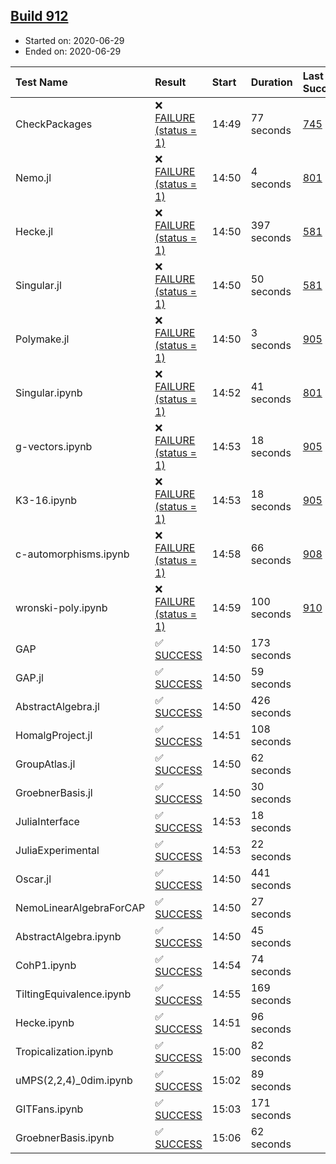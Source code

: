 ## [Build 912](https://oscarci.mathematik.uni-kl.de/job/oscar-julia-1.4/912/)

* Started on: 2020-06-29
* Ended on: 2020-06-29

| Test Name    | Result | Start | Duration | Last Success | First Failure |
|:-------------|:-------|:------|:---------|:-------------|:--------------|
| CheckPackages | ❌ [FAILURE (status = 1)](https://oscarci.mathematik.uni-kl.de/job/oscar-julia-1.4/912/artifact/logs/build-912/CheckPackages.log) | 14:49 | 77 seconds | [745](https://oscarci.mathematik.uni-kl.de/job/oscar-julia-1.4/745/) | [746](https://oscarci.mathematik.uni-kl.de/job/oscar-julia-1.4/746/) |
| Nemo.jl | ❌ [FAILURE (status = 1)](https://oscarci.mathematik.uni-kl.de/job/oscar-julia-1.4/912/artifact/logs/build-912/Nemo.jl.log) | 14:50 | 4 seconds | [801](https://oscarci.mathematik.uni-kl.de/job/oscar-julia-1.4/801/) | [802](https://oscarci.mathematik.uni-kl.de/job/oscar-julia-1.4/802/) |
| Hecke.jl | ❌ [FAILURE (status = 1)](https://oscarci.mathematik.uni-kl.de/job/oscar-julia-1.4/912/artifact/logs/build-912/Hecke.jl.log) | 14:50 | 397 seconds | [581](https://oscarci.mathematik.uni-kl.de/job/oscar-julia-1.4/581/) | [582](https://oscarci.mathematik.uni-kl.de/job/oscar-julia-1.4/582/) |
| Singular.jl | ❌ [FAILURE (status = 1)](https://oscarci.mathematik.uni-kl.de/job/oscar-julia-1.4/912/artifact/logs/build-912/Singular.jl.log) | 14:50 | 50 seconds | [581](https://oscarci.mathematik.uni-kl.de/job/oscar-julia-1.4/581/) | [582](https://oscarci.mathematik.uni-kl.de/job/oscar-julia-1.4/582/) |
| Polymake.jl | ❌ [FAILURE (status = 1)](https://oscarci.mathematik.uni-kl.de/job/oscar-julia-1.4/912/artifact/logs/build-912/Polymake.jl.log) | 14:50 | 3 seconds | [905](https://oscarci.mathematik.uni-kl.de/job/oscar-julia-1.4/905/) | [907](https://oscarci.mathematik.uni-kl.de/job/oscar-julia-1.4/907/) |
| Singular.ipynb | ❌ [FAILURE (status = 1)](https://oscarci.mathematik.uni-kl.de/job/oscar-julia-1.4/912/artifact/logs/build-912/Singular.ipynb.log) | 14:52 | 41 seconds | [801](https://oscarci.mathematik.uni-kl.de/job/oscar-julia-1.4/801/) | [802](https://oscarci.mathematik.uni-kl.de/job/oscar-julia-1.4/802/) |
| g-vectors.ipynb | ❌ [FAILURE (status = 1)](https://oscarci.mathematik.uni-kl.de/job/oscar-julia-1.4/912/artifact/logs/build-912/g-vectors.ipynb.log) | 14:53 | 18 seconds | [905](https://oscarci.mathematik.uni-kl.de/job/oscar-julia-1.4/905/) | [907](https://oscarci.mathematik.uni-kl.de/job/oscar-julia-1.4/907/) |
| K3-16.ipynb | ❌ [FAILURE (status = 1)](https://oscarci.mathematik.uni-kl.de/job/oscar-julia-1.4/912/artifact/logs/build-912/K3-16.ipynb.log) | 14:53 | 18 seconds | [905](https://oscarci.mathematik.uni-kl.de/job/oscar-julia-1.4/905/) | [907](https://oscarci.mathematik.uni-kl.de/job/oscar-julia-1.4/907/) |
| c-automorphisms.ipynb | ❌ [FAILURE (status = 1)](https://oscarci.mathematik.uni-kl.de/job/oscar-julia-1.4/912/artifact/logs/build-912/c-automorphisms.ipynb.log) | 14:58 | 66 seconds | [908](https://oscarci.mathematik.uni-kl.de/job/oscar-julia-1.4/908/) | [909](https://oscarci.mathematik.uni-kl.de/job/oscar-julia-1.4/909/) |
| wronski-poly.ipynb | ❌ [FAILURE (status = 1)](https://oscarci.mathematik.uni-kl.de/job/oscar-julia-1.4/912/artifact/logs/build-912/wronski-poly.ipynb.log) | 14:59 | 100 seconds | [910](https://oscarci.mathematik.uni-kl.de/job/oscar-julia-1.4/910/) | [911](https://oscarci.mathematik.uni-kl.de/job/oscar-julia-1.4/911/) |
| GAP | ✅ [SUCCESS](https://oscarci.mathematik.uni-kl.de/job/oscar-julia-1.4/912/artifact/logs/build-912/GAP.log) | 14:50 | 173 seconds |  |  |
| GAP.jl | ✅ [SUCCESS](https://oscarci.mathematik.uni-kl.de/job/oscar-julia-1.4/912/artifact/logs/build-912/GAP.jl.log) | 14:50 | 59 seconds |  |  |
| AbstractAlgebra.jl | ✅ [SUCCESS](https://oscarci.mathematik.uni-kl.de/job/oscar-julia-1.4/912/artifact/logs/build-912/AbstractAlgebra.jl.log) | 14:50 | 426 seconds |  |  |
| HomalgProject.jl | ✅ [SUCCESS](https://oscarci.mathematik.uni-kl.de/job/oscar-julia-1.4/912/artifact/logs/build-912/HomalgProject.jl.log) | 14:51 | 108 seconds |  |  |
| GroupAtlas.jl | ✅ [SUCCESS](https://oscarci.mathematik.uni-kl.de/job/oscar-julia-1.4/912/artifact/logs/build-912/GroupAtlas.jl.log) | 14:50 | 62 seconds |  |  |
| GroebnerBasis.jl | ✅ [SUCCESS](https://oscarci.mathematik.uni-kl.de/job/oscar-julia-1.4/912/artifact/logs/build-912/GroebnerBasis.jl.log) | 14:50 | 30 seconds |  |  |
| JuliaInterface | ✅ [SUCCESS](https://oscarci.mathematik.uni-kl.de/job/oscar-julia-1.4/912/artifact/logs/build-912/JuliaInterface.log) | 14:53 | 18 seconds |  |  |
| JuliaExperimental | ✅ [SUCCESS](https://oscarci.mathematik.uni-kl.de/job/oscar-julia-1.4/912/artifact/logs/build-912/JuliaExperimental.log) | 14:53 | 22 seconds |  |  |
| Oscar.jl | ✅ [SUCCESS](https://oscarci.mathematik.uni-kl.de/job/oscar-julia-1.4/912/artifact/logs/build-912/Oscar.jl.log) | 14:50 | 441 seconds |  |  |
| NemoLinearAlgebraForCAP | ✅ [SUCCESS](https://oscarci.mathematik.uni-kl.de/job/oscar-julia-1.4/912/artifact/logs/build-912/NemoLinearAlgebraForCAP.log) | 14:50 | 27 seconds |  |  |
| AbstractAlgebra.ipynb | ✅ [SUCCESS](https://oscarci.mathematik.uni-kl.de/job/oscar-julia-1.4/912/artifact/logs/build-912/AbstractAlgebra.ipynb.log) | 14:50 | 45 seconds |  |  |
| CohP1.ipynb | ✅ [SUCCESS](https://oscarci.mathematik.uni-kl.de/job/oscar-julia-1.4/912/artifact/logs/build-912/CohP1.ipynb.log) | 14:54 | 74 seconds |  |  |
| TiltingEquivalence.ipynb | ✅ [SUCCESS](https://oscarci.mathematik.uni-kl.de/job/oscar-julia-1.4/912/artifact/logs/build-912/TiltingEquivalence.ipynb.log) | 14:55 | 169 seconds |  |  |
| Hecke.ipynb | ✅ [SUCCESS](https://oscarci.mathematik.uni-kl.de/job/oscar-julia-1.4/912/artifact/logs/build-912/Hecke.ipynb.log) | 14:51 | 96 seconds |  |  |
| Tropicalization.ipynb | ✅ [SUCCESS](https://oscarci.mathematik.uni-kl.de/job/oscar-julia-1.4/912/artifact/logs/build-912/Tropicalization.ipynb.log) | 15:00 | 82 seconds |  |  |
| uMPS(2,2,4)_0dim.ipynb | ✅ [SUCCESS](https://oscarci.mathematik.uni-kl.de/job/oscar-julia-1.4/912/artifact/logs/build-912/uMPS-2-2-4-_0dim.ipynb.log) | 15:02 | 89 seconds |  |  |
| GITFans.ipynb | ✅ [SUCCESS](https://oscarci.mathematik.uni-kl.de/job/oscar-julia-1.4/912/artifact/logs/build-912/GITFans.ipynb.log) | 15:03 | 171 seconds |  |  |
| GroebnerBasis.ipynb | ✅ [SUCCESS](https://oscarci.mathematik.uni-kl.de/job/oscar-julia-1.4/912/artifact/logs/build-912/GroebnerBasis.ipynb.log) | 15:06 | 62 seconds |  |  |

